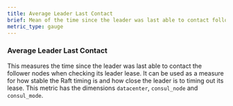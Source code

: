 ```yaml
---
title: Average Leader Last Contact
brief: Mean of the time since the leader was last able to contact follower nodes
metric_type: gauge
---
```

### Average Leader Last Contact
This measures the time since the leader was last able to contact the follower nodes when checking its leader lease. It can be used as a measure for how stable the Raft timing is and how close the leader is to timing out its lease. This metric has the dimensions `datacenter`, `consul_node` and `consul_mode`.